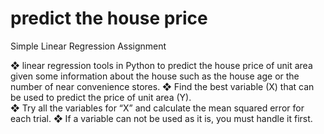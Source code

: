 # predict the house price

Simple Linear Regression Assignment 
 
❖ linear regression tools in Python to predict the house price of unit area given some information about the house such as the house age or the number of near convenience stores. 
❖	Find the best variable (X) that can be used to predict the price of unit area (Y).  
❖	Try all the variables for “X” and calculate the mean squared error for each trial. 
❖	If a variable can not be used as it is, you must handle it first. 

